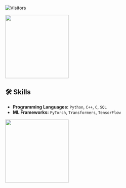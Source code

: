 ![Visitors](https://api.visitorbadge.io/api/visitors?path=https%3A%2F%2Fgithub.com%2Fzero-or-one%2Fzero-or-one&countColor=%23697689)
<div style="overflow:hidden" class="abc">
  
<a href="https://github.com/zero-or-one/zero-or-one" style="max-width:50%;" >
  <img height="200" align="center" src="https://github-readme-stats.vercel.app/api?username=zero-or-one&count_private=true&theme=radical" />
</a>
</div>

## 🛠 Skills
- **Programming Languages:** `Python`, `C++`, `C`, `SQL`
- **ML Frameworks:** `PyTorch`, `Transformers`, `TensorFlow`

<a href="https://github.com/zero-or-one/zero-or-one" style="max-width:50%;" >
  <img height="200" align="center" src="https://github-readme-stats.vercel.app/api/top-langs/?username=zero-or-one&layout=compact&langs_count=8">
</a>
